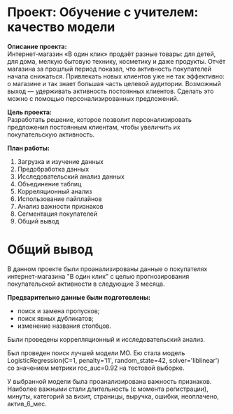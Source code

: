 # Проект: Обучение с учителем: качество модели

**Описание проекта:**\
Интернет-магазин «В один клик» продаёт разные товары: для детей, для дома, мелкую бытовую технику, косметику и даже продукты. Отчёт магазина за прошлый период показал, что активность покупателей начала снижаться. Привлекать новых клиентов уже не так эффективно: о магазине и так знает большая часть целевой аудитории. Возможный выход — удерживать активность постоянных клиентов. Сделать это можно с помощью персонализированных предложений.

**Цель проекта:**\
Разработать решение, которое позволит персонализировать предложения постоянным клиентам, чтобы увеличить их покупательскую активность.

**План работы:**
1. Загрузка и изучение данных
2. Предобработка данных
3. Исследовательский анализ данных
4. Объединение таблиц
5. Корреляционный анализ
6. Использование пайплайнов
7. Анализ важности признаков
8. Сегментация покупателей
9. Общий вывод

# Общий вывод

В данном проекте были проанализированы данные о покупателях интернет-магазина "В один клик" с целью прогнозирования покупательской активности в следующие 3 месяца. 

**Предварительно данные были подготовлены:**
* поиск и замена пропусков;
* поиск явных дубликатов;
* изменение названия столбцов.

Были проведены коррелляционный и исследовательский анализ.

Был проведен поиск лучшей модели МО. Ею стала модель LogisticRegression(C=1, penalty='l1', random_state=42, solver='liblinear') со значением метрики roc_auc=0.92 на тестовой выборке. 

У выбранной модели была проанализирована важность признаков. Наиболее важными стали длительность (с момента регистрации), минуты, категорий за визит, страницы, выручка, ошибки, неоплачено, актив_6_мес.  

